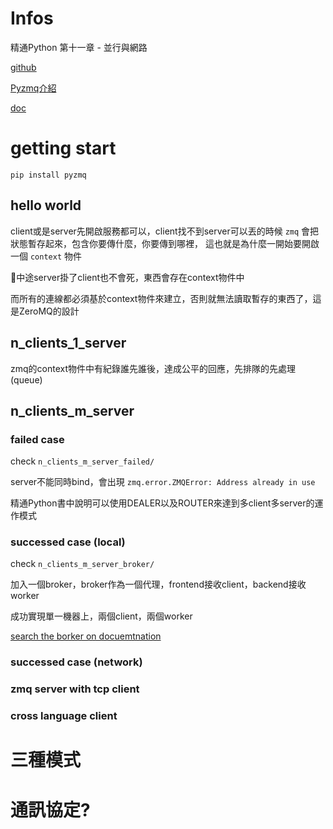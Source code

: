 # Infos

精通Python 第十一章 - 並行與網路

[github](https://github.com/zeromq/pyzmq)

[Pyzmq介紹](https://iter01.com/524761.html)

[doc](https://zeromq.org/get-started/?language=python&library=pyzmq#)

# getting start

 `pip install pyzmq`

## hello world

client或是server先開啟服務都可以，client找不到server可以丟的時候 `zmq` 會把狀態暫存起來，包含你要傳什麼，你要傳到哪裡，
這也就是為什麼一開始要開啟一個 `context` 物件

中途server掛了client也不會死，東西會存在context物件中

而所有的連線都必須基於context物件來建立，否則就無法讀取暫存的東西了，這是ZeroMQ的設計

## n_clients_1_server

zmq的context物件中有紀錄誰先誰後，達成公平的回應，先排隊的先處理(queue)

## n_clients_m_server

### failed case

check `n_clients_m_server_failed/`

server不能同時bind，會出現
 `zmq.error.ZMQError: Address already in use`

精通Python書中說明可以使用DEALER以及ROUTER來達到多client多server的運作模式

### successed case (local)

check `n_clients_m_server_broker/`

加入一個broker，broker作為一個代理，frontend接收client，backend接收worker

成功實現單一機器上，兩個client，兩個worker

[search the borker on docuemtnation](https://zguide.zeromq.org/docs/chapter2/)

### successed case (network)

### zmq server with tcp client

### cross language client

# 三種模式

# 通訊協定?
